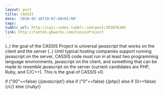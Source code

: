 ```yaml
---
layout: post
title: CASSIS
date: '2010-02-16T19:07:48+01:00'
tags: 
tumblr_url: http://saji-codes.tumblr.com/post/393076384
link: http://tantek.pbworks.com/CassisProject
---
```


(..) the goal of the CASSIS Project is universal javascript that works on the client and the server (..) Until typical hosting companies support running javascript on the server, CASSIS code must run in at least two programming language environments, javascript on the client, and something that can be made to resemble javascript on the server (current candidates are PHP, Ruby, and C/C++). This is the goal of CASSIS v0.



if ("00"==false) {/*javascript*/} 
else if ("0"==false) {/*php*/} 
else if (0==false) {/*c*/} 
else {/*ruby*/}
